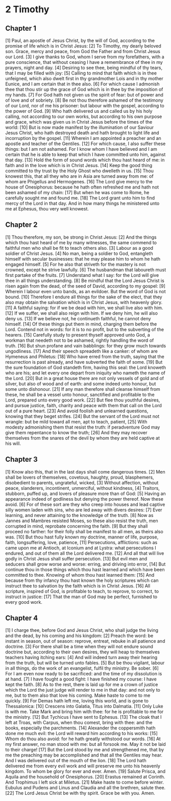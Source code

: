 # 2 Timothy

## Chapter 1 <!-- scripture:1 -->

[1] Paul, an apostle of Jesus Christ, by the will of God, according to the promise of life which is in Christ Jesus:
[2] To Timothy, my dearly beloved son. Grace, mercy and peace, from God the Father and from Christ Jesus our Lord.
[3] I give thanks to God, whom I serve from my forefathers, with a pure conscience, that without ceasing I have a remembrance of thee in my prayers, night and day.
[4] Desiring to see thee, being mindful of thy tears, that I may be filled with joy:
[5] Calling to mind that faith which is in thee unfeigned, which also dwelt first in thy grandmother Lois and in thy mother Eunice, and I am certain that in thee also.
[6] For which cause I admonish thee that thou stir up the grace of God which is in thee by the imposition of my hands.
[7] For God hath not given us the spirit of fear: but of power and of love and of sobriety.
[8] Be not thou therefore ashamed of the testimony of our Lord, nor of me his prisoner: but labour with the gospel, according to the power of God.
[9] Who hath delivered us and called us by his holy calling, not according to our own works, but according to his own purpose and grace, which was given us in Christ Jesus before the times of the world:
[10] But is now made manifest by the illumination of our Saviour Jesus Christ, who hath destroyed death and hath brought to light life and incorruption by the gospel.
[11] Wherein I am appointed a preacher and an apostle and teacher of the Gentiles.
[12] For which cause, I also suffer these things: but I am not ashamed. For I know whom I have believed and I am certain that he is able to keep that which I have committed unto him, against that day.
[13] Hold the form of sound words which thou hast heard of me: in faith and in the love which is in Christ Jesus.
[14] Keep the good thing committed to thy trust by the Holy Ghost who dwelleth in us.
[15] Thou knowest this, that all they who are in Asia are turned away from me: of whom are Phigellus and Hermogenes.
[16] The Lord give mercy to the house of Onesiphorus: because he hath often refreshed me and hath not been ashamed of my chain:
[17] But when he was come to Rome, he carefully sought me and found me.
[18] The Lord grant unto him to find mercy of the Lord in that day. And in how many things he ministered unto me at Ephesus, thou very well knowest.

## Chapter 2 <!-- scripture:2 -->

[1] Thou therefore, my son, be strong in Christ Jesus:
[2] And the things which thou hast heard of me by many witnesses, the same commend to faithful men who shall be fit to teach others also.
[3] Labour as a good soldier of Christ Jesus.
[4] No man, being a soldier to God, entangleth himself with secular businesses: that he may please him to whom he hath engaged himself.
[5] For he also that striveth for the mastery is not crowned, except he strive lawfully.
[6] The husbandman that laboureth must first partake of the fruits.
[7] Understand what I say: for the Lord will give thee in all things understanding.
[8] Be mindful that the Lord Jesus Christ is risen again from the dead, of the seed of David, according to my gospel:
[9] Wherein I labour even unto bands, as an evildoer. But the word of God is not bound.
[10] Therefore I endure all things for the sake of the elect, that they also may obtain the salvation which is in Christ Jesus, with heavenly glory.
[11] A faithful saying: for if we be dead with him, we shall live also with him.
[12] If we suffer, we shall also reign with him. If we deny him, he will also deny us.
[13] If we believe not, he continueth faithful, he cannot deny himself.
[14] Of these things put them in mind, charging them before the Lord. Contend not in words: for it is to no profit, but to the subverting of the hearers.
[15] Carefully study to present thyself approved unto God, a workman that needeth not to be ashamed, rightly handling the word of truth.
[16] But shun profane and vain babblings: for they grow much towards ungodliness.
[17] And their speech spreadeth like a canker: of whom are Hymeneus and Philetus:
[18] Who have erred from the truth, saying that the resurrection is past already, and have subverted the faith of some.
[19] But the sure foundation of God standeth firm, having this seal: the Lord knoweth who are his; and let every one depart from iniquity who nameth the name of the Lord.
[20] But in a great house there are not only vessels of gold and of silver, but also of wood and of earth: and some indeed unto honour, but some unto dishonour.
[21] If any man therefore shall cleanse himself from these, he shall be a vessel unto honour, sanctified and profitable to the Lord, prepared unto every good work.
[22] But flee thou youthful desires, and pursue justice, faith, charity and peace with them that call on the Lord out of a pure heart.
[23] And avoid foolish and unlearned questions, knowing that they beget strifes.
[24] But the servant of the Lord must not wrangle: but be mild toward all men, apt to teach, patient,
[25] With modesty admonishing them that resist the truth: if peradventure God may give them repentance to know the truth;
[26] And they may recover themselves from the snares of the devil by whom they are held captive at his will.

## Chapter 3 <!-- scripture:3 -->

[1] Know also this, that in the last days shall come dangerous times.
[2] Men shall be lovers of themselves, covetous, haughty, proud, blasphemers, disobedient to parents, ungrateful, wicked,
[3] Without affection, without peace, slanderers, incontinent, unmerciful, without kindness,
[4] Traitors, stubborn, puffed up, and lovers of pleasure more than of God:
[5] Having an appearance indeed of godliness but denying the power thereof. Now these avoid.
[6] For of these sort are they who creep into houses and lead captive silly women laden with sins, who are led away with divers desires:
[7] Ever learning, and never attaining to the knowledge of the truth.
[8] Now as Jannes and Mambres resisted Moses, so these also resist the truth, men corrupted in mind, reprobate concerning the faith.
[9] But they shall proceed no farther: for their folly shall be manifest to all men, as theirs also was.
[10] But thou hast fully known my doctrine, manner of life, purpose, faith, longsuffering, love, patience,
[11] Persecutions, afflictions: such as came upon me at Antioch, at Iconium and at Lystra: what persecutions I endured, and out of them all the Lord delivered me.
[12] And all that will live godly in Christ Jesus shall suffer persecution.
[13] But evil men and seducers shall grow worse and worse: erring, and driving into error,
[14] But continue thou in those things which thou hast learned and which have been committed to thee. Knowing of whom thou hast learned them:
[15] And because from thy infancy thou hast known the holy scriptures which can instruct thee to salvation by the faith which is in Christ Jesus.
[16] All scripture, inspired of God, is profitable to teach, to reprove, to correct, to instruct in justice:
[17] That the man of God may be perfect, furnished to every good work.

## Chapter 4 <!-- scripture:4 -->

[1] I charge thee, before God and Jesus Christ, who shall judge the living and the dead, by his coming and his kingdom:
[2] Preach the word: be instant in season, out of season: reprove, entreat, rebuke in all patience and doctrine.
[3] For there shall be a time when they will not endure sound doctrine but, according to their own desires, they will heap to themselves teachers having itching ears:
[4] And will indeed turn away their hearing from the truth, but will be turned unto fables.
[5] But be thou vigilant, labour in all things, do the work of an evangelist, fulfil thy ministry. Be sober.
[6] For I am even now ready to be sacrificed: and the time of my dissolution is at hand.
[7] I have fought a good fight: I have finished my course: I have kept the faith.
[8] As to the rest, there is laid up for me a crown of justice which the Lord the just judge will render to me in that day: and not only to me, but to them also that love his coming. Make haste to come to me quickly.
[9] For Demas hath left me, loving this world, and is gone to Thessalonica:
[10] Crescens into Galatia, Titus into Dalmatia.
[11] Only Luke is with me. Take Mark and bring him with thee: for he is profitable to me for the ministry.
[12] But Tychicus I have sent to Ephesus.
[13] The cloak that I left at Troas, with Carpus, when thou comest, bring with thee: and the books, especially the parchments.
[14] Alexander the coppersmith hath done me much evil: the Lord will reward him according to his works:
[15] Whom do thou also avoid: for he hath greatly withstood our words.
[16] At my first answer, no man stood with me: but all forsook me. May it not be laid to their charge!
[17] But the Lord stood by me and strengthened me, that by me the preaching may be accomplished and that all the Gentiles may hear. And I was delivered out of the mouth of the lion.
[18] The Lord hath delivered me from every evil work and will preserve me unto his heavenly kingdom. To whom be glory for ever and ever. Amen.
[19] Salute Prisca, and Aquila and the household of Onesiphorus.
[20] Erastus remained at Corinth. And Trophimus I left sick at Miletus.
[21] Make haste to come before winter. Eubulus and Pudens and Linus and Claudia and all the brethren, salute thee.
[22] The Lord Jesus Christ be with thy spirit. Grace be with you. Amen.